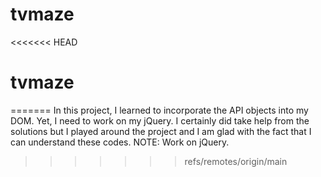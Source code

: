 # tvmaze
<<<<<<< HEAD
# tvmaze
=======
In this project, I learned to incorporate the API objects into my DOM. Yet, I need to work on my jQuery. I certainly did take help from the solutions but I played around the project and I am glad with the fact that I can understand these codes.
NOTE: Work on jQuery.
>>>>>>> refs/remotes/origin/main
